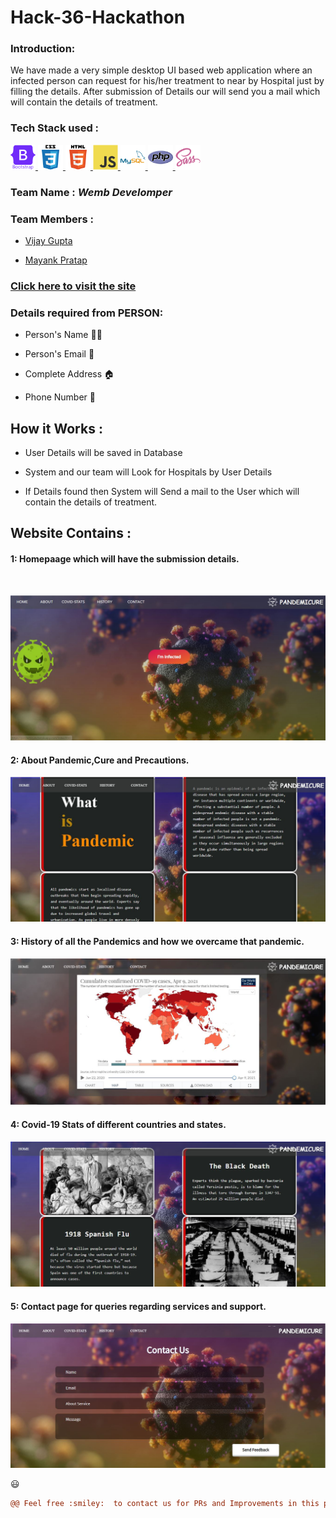 # Hack-36-Hackathon


<h3 align="left">Introduction:</h3>


We have made a very simple desktop UI based web application where an infected person can request for his/her treatment to near by Hospital just by filling the details.
After submission of Details our will send you a mail which will contain the details of treatment.




<h3 align="left">Tech Stack used :</h3> 


<p align="left"> <a href="https://getbootstrap.com" target="_blank"> <img src="https://raw.githubusercontent.com/devicons/devicon/master/icons/bootstrap/bootstrap-plain-wordmark.svg" alt="bootstrap" width="40" height="40"/> </a> <a href="https://www.w3schools.com/css/" target="_blank"> <img src="https://raw.githubusercontent.com/devicons/devicon/master/icons/css3/css3-original-wordmark.svg" alt="css3" width="40" height="40"/> </a> <a href="https://www.w3.org/html/" target="_blank"> <img src="https://raw.githubusercontent.com/devicons/devicon/master/icons/html5/html5-original-wordmark.svg" alt="html5" width="40" height="40"/> </a> <a href="https://developer.mozilla.org/en-US/docs/Web/JavaScript" target="_blank"> <img src="https://raw.githubusercontent.com/devicons/devicon/master/icons/javascript/javascript-original.svg" alt="javascript" width="40" height="40"/> </a> <a href="https://www.mysql.com/" target="_blank"> <img src="https://raw.githubusercontent.com/devicons/devicon/master/icons/mysql/mysql-original-wordmark.svg" alt="mysql" width="40" height="40"/> </a> <a href="https://www.php.net" target="_blank"> <img src="https://raw.githubusercontent.com/devicons/devicon/master/icons/php/php-original.svg" alt="php" width="40" height="40"/> </a> <a href="https://sass-lang.com" target="_blank"> <img src="https://raw.githubusercontent.com/devicons/devicon/master/icons/sass/sass-original.svg" alt="sass" width="40" height="40"/> </a> </p>


### Team Name : ***Wemb Develomper***


<h3 align="left">Team Members : </h3> 

 - [Vijay Gupta](https://github.com/vijaygupta18)
 
 - [Mayank Pratap](https://github.com/mynkprtp)


###  [Click here to visit the site](https://pandemicure.herokuapp.com/)



###  Details required from PERSON:

+ Person's Name :student:

+ Person's Email :e-mail:

+ Complete Address :house:

+ Phone Number :iphone:

## How it Works :

- User Details will be saved in Database

- System and our team will Look for Hospitals by User Details

- If Details found then System will Send a mail to the User which will contain the details of treatment.


## Website Contains :

#### 1: Homepaage which will have the submission details.
<br>

![Homepage](images/1.JPG)

#### 2: About Pandemic,Cure and Precautions.

![About](images/2.JPG)

#### 3: History of all the Pandemics and how we overcame that pandemic.

![History](images/3.JPG)

#### 4: Covid-19 Stats of different countries and states.

![Covid stats](images/4.JPG)

#### 5: Contact page for queries regarding services and support.

![Contact](images/5.JPG)

:smiley:


```diff
@@ Feel free :smiley:  to contact us for PRs and Improvements in this project. @@

